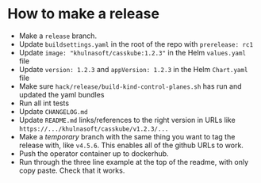 # How to make a release

* Make a `release` branch.
* Update `buildsettings.yaml` in the root of the repo with `prerelease: rc1`
* Update `image: "khulnasoft/casskube:1.2.3"` in the Helm `values.yaml` file
* Update `version: 1.2.3` and `appVersion: 1.2.3` in the Helm `Chart.yaml` file
* Make sure `hack/release/build-kind-control-planes.sh` has run and updated the yaml bundles
* Run all int tests
* Update `CHANGELOG.md`
* Update `README.md` links/references to the right version in URLs like `https://.../khulnasoft/casskube/v1.2.3/...`
* Make a _temporary_ branch with the same thing you want to tag the release with, like `v4.5.6`. This enables all of the github URLs to work.
* Push the operator container up to dockerhub.
* Run through the three line example at the top of the readme, with only copy paste. Check that it works.
